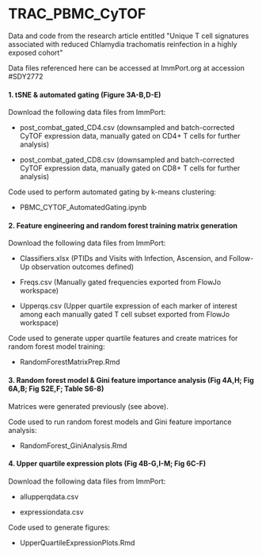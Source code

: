 # TRAC_PBMC_CyTOF

Data and code from the research article entitled "Unique T cell signatures associated with reduced Chlamydia trachomatis reinfection in a highly exposed cohort"

Data files referenced here can be accessed at ImmPort.org at accession \#SDY2772

#### 1. tSNE & automated gating (Figure 3A-B,D-E)

Download the following data files from ImmPort:

-   post_combat_gated_CD4.csv (downsampled and batch-corrected CyTOF expression data, manually gated on CD4+ T cells for further analysis)

-   post_combat_gated_CD8.csv (downsampled and batch-corrected CyTOF expression data, manually gated on CD8+ T cells for further analysis)

Code used to perform automated gating by k-means clustering:

-   PBMC_CYTOF_AutomatedGating.ipynb 

#### 2. Feature engineering and random forest training matrix generation

Download the following data files from ImmPort:

-   Classifiers.xlsx (PTIDs and Visits with Infection, Ascension, and Follow-Up observation outcomes defined)

-   Freqs.csv (Manually gated frequencies exported from FlowJo workspace)

-   Upperqs.csv (Upper quartile expression of each marker of interest among each manually gated T cell subset exported from FlowJo workspace)

Code used to generate upper quartile features and create matrices for random forest model training:

-   RandomForestMatrixPrep.Rmd

#### 3. Random forest model & Gini feature importance analysis (Fig 4A,H; Fig 6A,B; Fig S2E,F; Table S6-8)

Matrices were generated previously (see above).

Code used to run random forest models and Gini feature importance analysis:

-   RandomForest_GiniAnalysis.Rmd

#### 4. Upper quartile expression plots (Fig 4B-G,I-M; Fig 6C-F)

Download the following data files from ImmPort:

-   allupperqdata.csv

-   expressiondata.csv

Code used to generate figures:

-   UpperQuartileExpressionPlots.Rmd
